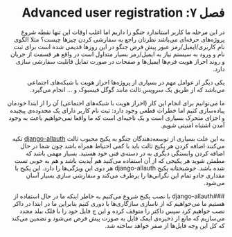 
<h1 dir="rtl"> 
فصل ۷: Advanced user registration
</h1>
<p dir="rtl">
در این مرحله ما کاربر استاندارد جنگو  را داریم اما اغلب اوقات این تنها نقطه شروع پروژه‌های حرفه‌ای می‌باشد نظرتان راجع به سفارشی کردن چیزها چیست؟ مثلا الگوی نام کاربری/ایمیل/رمز عبور پیش فرض جنگو در این روزها قدیمی شده است برای ثبت نام و ورود به سیستم نیاز به ایمیل/رمز بسیار متداول است در واقع هر قسمت از جریان و روند احراز هویت فرم‌ها ایمیل‌ها و صفحات در صورت تمایل قابلیت سفارشی سازی دارد.
</p>

<p dir="rtl">
 یکی دیگر از عوامل مهم در بسیاری از پروژه‌ها احراز هویت با شبکه‌های اجتماعی می‌باشد که از طریق یک سرویس ثالث مانند گوگل فیسبوک و ... انجام می‌گیرد.
 </p>
 <p dir="rtl">
 ما می‌توانیم برای انجام این کار (احراز هویت با شبکه‌های اجتماعی) آن را از ابتدا خودمان پیاده‌سازی کنیم اما خطرات قطعی وجود دارد: ثبت نام کاربر دارای یک محدوده‌ی پیچیده و اجزای متحرک بسیاری است و یک ناحیه‌ای است که ما واقعا نمی‌خواهیم باعث به وجود آمدن اشتباه امنیتی شویم.
 </p>
 <p dir="rtl">
 به این علت بسیاری از توسعه‌دهندگان جنگو به پکیج محبوب ثالث <a href="https://github.com/pennersr/django-allauth">django-allauth</a> تکیه می‌کنند اضافه کردن هر پکیج ثالث باید با کمی احتیاط همراه باشد چون شما در حال اضافه کردن وابستگی دیگری به در دسته‌ی فنی خود هستید.  بسیار مهمی باشد که مطمئن شوید هر پکیجی که از آن استفاده می‌کنید هم آپدیت باشد و هم به خوبی تست شده باشد. خوشبختانه پکیج django-allauth هر دوی این ویژگی‌ها را دارد. این پکیج با مقداری جادو تمام این نگرانی‌ها را برطرف می‌کند و سفارشی سازی بسیار آسان می‌شود.
 </p>
 <p dir="rtl">
 ###django-allauth
 با نصب پکیج شروع می‌کنیم به خاطر اینکه ما در حال استفاده از هستیم ما می‌خواهیم که از ناسازی سازگاری‌ها با دوری کنیم بنابراین ما در ابتدا در داکر نصب خواهیم کرد سپس داکتر را متوقف کرده و این ج فایل خود را با فلک بیلد مجدد می‌سازیم که مانع از ذخیره‌ی ایمک فایل به صورت پیش فرض می‌شود و تضمین می‌کند که کل این وجه فایل‌ها از صفر خواهد ساخته شد.
</p>
